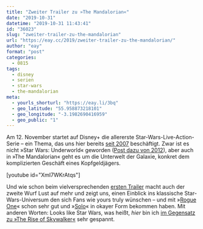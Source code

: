 ```yaml
---
title: "Zweiter Trailer zu »The Mandalorian«"
date: "2019-10-31"
datetime: "2019-10-31 11:43:41"
id: "36023"
slug: "zweiter-trailer-zu-the-mandalorian"
url: "https://eay.cc/2019/zweiter-trailer-zu-the-mandalorian/"
author: "eay"
format: "post"
categories:
  - 0815
tags:
  - disney
  - serien
  - star-wars
  - the-mandalorian
meta:
  - yourls_shorturl: "https://eay.li/3bq"
  - geo_latitude: "55.958873218101"
  - geo_longitude: "-3.1982690416959"
  - geo_public: "1"
---
```


Am 12. November startet auf Disney+ die allererste Star-Wars-Live-Action-Serie – ein Thema, das uns hier bereits [seit 2007](https://eay.cc/2007/clash-of-the-fanboys/) beschäftigt. Zwar ist es nicht »Star Wars: Underworld« geworden ([Post dazu von 2012](https://eay.cc/2012/neues-zur-star-wars-live-action-tv-series/)), aber auch in »The Mandalorian« geht es um die Unterwelt der Galaxie, konkret dem komplizierten Geschäft eines Kopfgeldjägers.

\[youtube id="XmI7WKrAtqs"\]

Und wie schon beim vielversprechenden [ersten Trailer](https://youtu.be/aOC8E8z_ifw) macht auch der zweite Wurf Lust auf mehr und zeigt uns, einen Einblick ins klassische Star-Wars-Universum den sich Fans wie yours truly wünschen – und mit »[Rogue One](https://eay.cc/2016/rogue-one-a-star-wars-story/)« schon sehr gut und »[Solo](https://eay.cc/2018/solo-a-star-wars-story-2018/)« in okayer Form bekommen haben. Mit anderen Worten: Looks like Star Wars, was heißt, _hier_ bin ich [im Gegensatz zu »The Rise of Skywalker«](https://eay.cc/2019/finaler-trailer-zu-the-rise-of-skywalker/) sehr gespannt.
